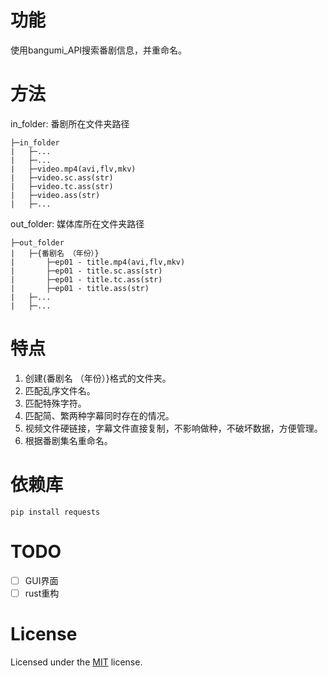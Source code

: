 # 功能

使用bangumi_API搜索番剧信息，并重命名。

# 方法

in_folder:  番剧所在文件夹路径
```
├─in_folder  
|   ├─...  
|   ├─...  
|   ├─video.mp4(avi,flv,mkv)   
|   ├─video.sc.ass(str)
|   ├─video.tc.ass(str)
|   ├─video.ass(str)
|   ├─...
```
out_folder: 媒体库所在文件夹路径
```
├─out_folder    
|   ├─{番剧名 （年份）}  
|       ├─ep01 - title.mp4(avi,flv,mkv)     
|       ├─ep01 - title.sc.ass(str)
|       ├─ep01 - title.tc.ass(str) 
|       ├─ep01 - title.ass(str)
|   ├─...  
|   ├─...
```

# 特点

1. 创建{番剧名 （年份）}格式的文件夹。
2. 匹配乱序文件名。
3. 匹配特殊字符。
4. 匹配简、繁两种字幕同时存在的情况。
5. 视频文件硬链接，字幕文件直接复制，不影响做种，不破坏数据，方便管理。
6. 根据番剧集名重命名。

# 依赖库

```
pip install requests
```

# TODO

- [ ] GUI界面
- [ ] rust重构

# License

Licensed under the [MIT](LICENSE) license.